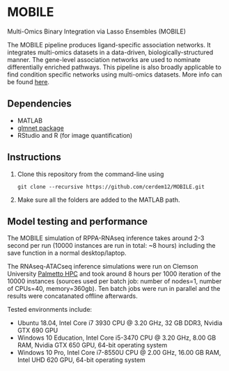 # MOBILE
Multi-Omics Binary Integration via Lasso Ensembles (MOBILE)

The MOBILE pipeline produces ligand-specific association networks. It integrates multi-omics datasets in a data-driven, biologically-structured manner. The gene-level association networks are used to nominate differentially enriched pathways. This pipeline is also broadly applicable to find condition specific networks using multi-omics datasets. More info can be found [here](https://www.birtwistlelab.com/).

## Dependencies

- MATLAB
- [glmnet package](https://hastie.su.domains/glmnet_matlab/download.html)
- RStudio and R (for image quantification)

## Instructions

1. Clone this repository from the command-line using 

    `git clone --recursive https://github.com/cerdem12/MOBILE.git`

2. Make sure all the folders are added to the MATLAB path.

## Model testing and performance

The MOBILE simulation of RPPA-RNAseq inference takes around 2-3 second per run (10000 instances are run in total: ~8 hours) including the save function in a normal desktop/laptop. 

The RNAseq-ATACseq inference simulations were run on Clemson University [Palmetto HPC](https://www.palmetto.clemson.edu/) and took around 8 hours per 1000 iteration of the 10000 instances (sources used per batch job: number of nodes=1, number of CPUs=40, memory=360gb). Ten batch jobs were run in parallel and the results were concatanated offline afterwards. 

Tested environments include: 

- Ubuntu 18.04, Intel Core i7 3930 CPU @ 3.20 GHz, 32 GB DDR3, Nvidia GTX 690 GPU
- Windows 10 Education, Intel Core i5-3470 CPU @ 3.20 GHz, 8.00 GB RAM, Nvidia GTX 650 GPU, 64-bit operating system
- Windows 10 Pro, Intel Core i7-8550U CPU @ 2.00 GHz, 16.00 GB RAM, Intel UHD 620 GPU, 64-bit operating system
